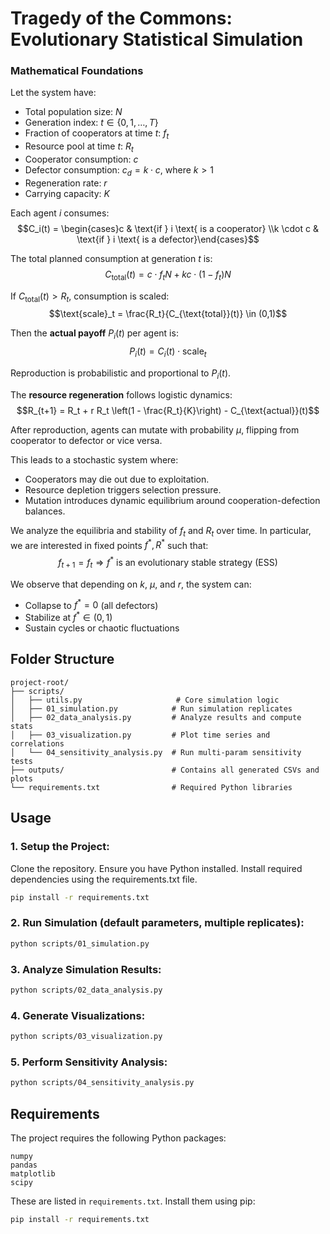 # Tragedy of the Commons: Evolutionary Statistical Simulation

### Mathematical Foundations

Let the system have:
- Total population size: $N$
- Generation index: $t \in \{0, 1, \dots, T\}$
- Fraction of cooperators at time $t$: $f_t$
- Resource pool at time $t$: $R_t$
- Cooperator consumption: $c$
- Defector consumption: $c_d = k \cdot c$, where $k > 1$
- Regeneration rate: $r$
- Carrying capacity: $K$

Each agent $i$ consumes:
$$C_i(t) = \begin{cases}c & \text{if } i \text{ is a cooperator} \\k \cdot c & \text{if } i \text{ is a defector}\end{cases}$$

The total planned consumption at generation $t$ is:
$$C_{\text{total}}(t) = c \cdot f_t N + k c \cdot (1 - f_t) N$$

If $C_{\text{total}}(t) > R_t$, consumption is scaled:
$$\text{scale}_t = \frac{R_t}{C_{\text{total}}(t)} \in (0,1)$$

Then the **actual payoff** $P_i(t)$ per agent is:
$$P_i(t) = C_i(t) \cdot \text{scale}_t$$

Reproduction is probabilistic and proportional to $P_i(t)$.

The **resource regeneration** follows logistic dynamics:
$$R_{t+1} = R_t + r R_t \left(1 - \frac{R_t}{K}\right) - C_{\text{actual}}(t)$$

After reproduction, agents can mutate with probability $\mu$, flipping from cooperator to defector or vice versa.

This leads to a stochastic system where:
- Cooperators may die out due to exploitation.
- Resource depletion triggers selection pressure.
- Mutation introduces dynamic equilibrium around cooperation-defection balances.

We analyze the equilibria and stability of $f_t$ and $R_t$ over time. In particular, we are interested in fixed points $f^*, R^*$ such that:
$$f_{t+1} = f_t \Rightarrow f^* \text{ is an evolutionary stable strategy (ESS)}$$

We observe that depending on $k$, $\mu$, and $r$, the system can:
- Collapse to $f^* = 0$ (all defectors)
- Stabilize at $f^* \in (0,1)$
- Sustain cycles or chaotic fluctuations

## Folder Structure

```
project-root/
├── scripts/
│   ├── utils.py                     # Core simulation logic
│   ├── 01_simulation.py            # Run simulation replicates
│   ├── 02_data_analysis.py         # Analyze results and compute stats
│   ├── 03_visualization.py         # Plot time series and correlations
│   └── 04_sensitivity_analysis.py  # Run multi-param sensitivity tests
├── outputs/                        # Contains all generated CSVs and plots
└── requirements.txt                # Required Python libraries
```

## Usage

### 1. Setup the Project:

Clone the repository.
Ensure you have Python installed.
Install required dependencies using the requirements.txt file.

```bash
pip install -r requirements.txt
```

### 2. Run Simulation (default parameters, multiple replicates):

```bash
python scripts/01_simulation.py
```

### 3. Analyze Simulation Results:

```bash
python scripts/02_data_analysis.py
```

### 4. Generate Visualizations:

```bash
python scripts/03_visualization.py
```

### 5. Perform Sensitivity Analysis:

```bash
python scripts/04_sensitivity_analysis.py
```

## Requirements

The project requires the following Python packages:

```text
numpy
pandas
matplotlib
scipy
```

These are listed in `requirements.txt`. Install them using pip:

```bash
pip install -r requirements.txt
```
